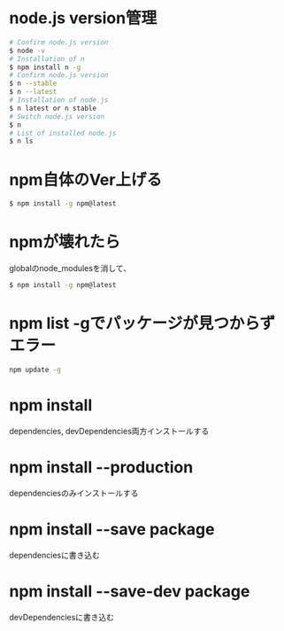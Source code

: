 # node.js version管理
```bash
# Confirm node.js version
$ node -v
# Installation of n
$ npm install n -g
# Confirm node.js version
$ n --stable
$ n --latest
# Installation of node.js
$ n latest or n stable
# Switch node.js version
$ n
# List of installed node.js
$ n ls
```

# npm自体のVer上げる
```bash
$ npm install -g npm@latest
```

# npmが壊れたら
globalのnode_modulesを消して、
```bash
$ npm install -g npm@latest
```

# npm list -gでパッケージが見つからずエラー
```bash
npm update -g
```

# npm install
dependencies, devDependencies両方インストールする

# npm install --production
dependenciesのみインストールする

# npm install --save package
dependenciesに書き込む

# npm install --save-dev package
devDependenciesに書き込む
